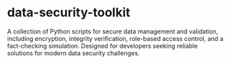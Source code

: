 # data-security-toolkit
A collection of Python scripts for secure data management and validation, including encryption, integrity verification, role-based access control, and a fact-checking simulation. Designed for developers seeking reliable solutions for modern data security challenges.

